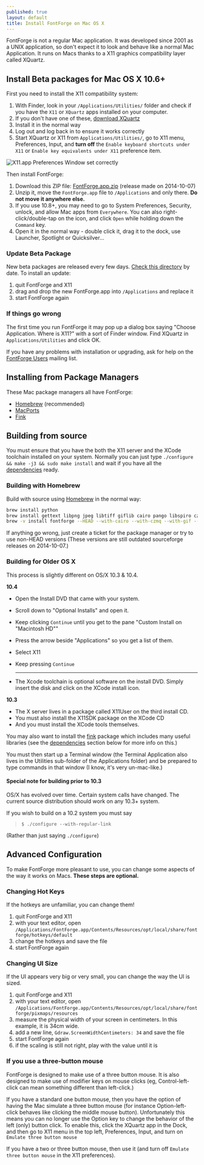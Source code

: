 ```yaml
---
published: true
layout: default
title: Install FontForge on Mac OS X
---
```


FontForge is not a regular Mac application. It was developed since 2001 as a UNIX application, so don't expect it to look and behave like a normal Mac
Application. It runs on Macs thanks to a X11 graphics compatibility layer called XQuartz.

## Install Beta packages for Mac OS X 10.6+

First you need to install the X11 compatibility system:

1. With Finder, look in your `/Applications/Utilities/` folder and check if you have the `X11` or `XQuartz` apps installed on your computer. 
2. If you don't have one of these, [download XQuartz](http://xquartz.macosforge.org)
3. Install it in the normal way
4. Log out and log back in to ensure it works correctly
5. Start XQuartz or X11 from `Applications/Utilities/`, go to X11 menu, Preferences, Input, and **turn off** the `Enable keyboard shortcuts under X11` or `Enable key equivalents under X11` preference item.

![X11.app Preferences Window set correctly](../x11prefs.png)

Then install FontForge:

1. Download this ZIP file: [FontForge.app.zip](http://fuuko.libferris.com/osx/packages/201410/07_1052/FontForge.app.zip) (release made on 2014-10-07)
2. Unzip it, move the `FontForge.app` file to `/Applications` and only there. **Do not move it anywhere else.**
3. If you use 10.8+, you may need to go to System Preferences, Security, unlock, and allow Mac apps from `Everywhere`. You can also right-click/double-tap on the icon, and click `Open` while holding down the `Command` key.
4. Open it in the normal way - double click it, drag it to the dock, use Launcher, Spotlight or Quicksilver...

### Update Beta Package

New beta packages are released every few days. [Check this directory](http://fuuko.libferris.com/osx/packages/) by date. To install an update:

1. quit FontForge and X11
2. drag and drop the new FontForge.app into `/Applications` and replace it
3. start FontForge again

### If things go wrong

The first time you run FontForge it may pop up a dialog box saying "Choose Application. Where is X11?" with a sort of Finder window. Find XQuartz in `Applications/Utilities` and click OK. 

If you have any problems with installation or upgrading, ask for help on the [FontForge Users](/) mailing list.

## Installing from Package Managers

These Mac package managers all have FontForge:

* [Homebrew](http://www.brew.sh) (recommended)
* [MacPorts](http://www.macports.org/)
* [Fink](http://www.finkproject.org/) 

## Building from source
You must ensure that you have the both the X11 server and the XCode
toolchain installed on your system. Normally you can just type
`./configure && make -j3 && sudo make install` and wait if you have
all the [dependencies](../source.html#Dependencies) ready.

### Building with Homebrew

Build with source using [Homebrew](http://www.brew.sh) in the normal way:

```Bash
brew install python
brew install gettext libpng jpeg libtiff giflib cairo pango libspiro czmq fontconfig automake libtool pkg-config glib pango
brew -v install fontforge --HEAD --with-cairo --with-czmq --with-gif --with-x --with-libspiro --with-pango --enable-pyextension --debug
```
If anything go wrong, just create a ticket for the package manager or try to use non-HEAD versions
(These versions are still outdated sourceforge releases on 2014-10-07.)

### Building for Older OS X

This process is slightly different
on OS/X 10.3 & 10.4.

__10.4__

-   Open the Install DVD that came with your system.
-   Scroll down to "Optional Installs" and open it.
-   Keep clicking `Continue` until you get to the pane "Custom Install
    on "Macintosh HD""
-   Press the arrow beside "Applications" so you get a list of them.
-   Select X11
-   Keep pressing `Continue`

    * * * * *

-   The Xcode toolchain is optional software on the install DVD. Simply
    insert the disk and click on the XCode install icon.

__10.3__

-   The X server lives in a package called X11User on the third install
    CD.
-   You must also install the X11SDK package on the XCode CD
-   And you must install the XCode tools themselves.

You may also want to install the [fink](http://fink.sourceforge.net/)
package which includes many useful libraries (see the
[dependencies](../source.html#Dependencies) section below for more info on this.)

You must then start up a Terminal window (the Terminal Application also
lives in the Utilities sub-folder of the Applications folder) and be
prepared to type commands in that window (I know, it's very
un-mac-like.)

#### Special note for building prior to 10.3

OS/X has evolved over time. Certain system calls have changed. The
current source distribution should work on any 10.3+ system.

If you wish to build on a 10.2 system you must say

>     $ ./configure --with-regular-link

(Rather than just saying `./configure`)

## Advanced Configuration

To make FontForge more pleasant to use, you can change some aspects of the way it works on Macs. **These steps are optional.** 

### Changing Hot Keys

If the hotkeys are unfamiliar, you can change them!

1. quit FontForge and X11
2. with your text editor, open `/Applications/FontForge.app/Contents/Resources/opt/local/share/fontforge/hotkeys/default`
3. change the hotkeys and save the file
4. start FontForge again

### Changing UI Size

If the UI appears very big or very small, you can change the way the UI is sized. 

1. quit FontForge and X11
2. with your text editor, open `/Applications/FontForge.app/Contents/Resources/opt/local/share/fontforge/pixmaps/resources`
3. measure the physical width of your screen in centimeters. In this example, it is 34cm wide.
4. add a new line, `Gdraw.ScreenWidthCentimeters: 34` and save the file
5. start FontForge again
6. if the scaling is still not right, play with the value until it is

### If you use a three-button mouse

FontForge is designed to make use of a three button mouse. It is also designed to make use of modifier keys on mouse clicks (eg, Control-left-click can mean something different than left-click.) 

If you have a standard one button mouse, then you have the option of having the Mac simulate a three button mouse (for instance Option-left-click behaves like clicking the middle mouse button). Unfortunately this means you can no longer use the Option key to change the behavior of the left (only) button click. To enable this, click the XQuartz app in the Dock, and then go to X11 menu in the top left, Preferences, Input, and turn on `Emulate three button mouse`

If you have a two or three button mouse, then use it (and turn off `Emulate three button mouse` in the X11 preferences). 
